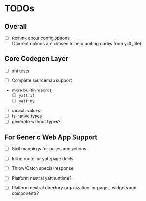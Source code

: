 # TODOs

## Overall

- [ ] Rethink about config options  
(Current options are chosen to help porting codes from yatt_lite)

## Core Codegen Layer

- [ ] xhf tests

- [ ] Complete sourcemap support
- more builtin macros
   - [ ] `yatt:if`
   - [ ] `yatt:my`
- [ ] default values
- [ ] ts-native types
- [ ] generate without types?

## For Generic Web App Support

- [ ] Sigil mappings for pages and actions

- [ ] Inline route for yatt:page decls

- [ ] Throw/Catch special response

- [ ] Platform neutral yatt runtime?

- [ ] Platform neutral directory organization for pages, widgets and components?

